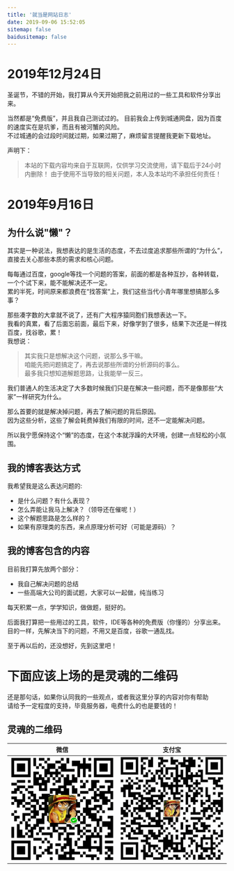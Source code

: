 ```yaml
---
title: '就当是网站日志'
date: 2019-09-06 15:52:05
sitemap: false
baidusitemap: false
---
```

# 2019年12月24日
圣诞节，不错的开始，我打算从今天开始把我之前用过的一些工具和软件分享出来。

当然都是“免费版”，并且我自己测试过的。
目前我会上传到城通网盘，因为百度的速度实在是坑爹，而且有被河蟹的风险。  
不过城通的会过段时间就过期，如果过期了，麻烦留言提醒我更新下载地址。

声明下：
> 本站的下载内容均来自于互联网，仅供学习交流使用，请下载后于24小时内删除！
> 由于使用不当导致的相关问题，本人及本站均不承担任何责任！


# 2019年9月16日
## 为什么说"懒"？
其实是一种说法，我想表达的是生活的态度，不去过度追求那些所谓的“为什么”，直接去关心那些本质的需求和核心问题。

每每通过百度，google等找一个问题的答案，前面的都是各种互抄，各种转载，一个个试下来，能不能解决还不一定。  
累的半死，时间原来都浪费在“找答案“上，我们这些当代小青年哪里想搞那么多事？    

那些凑字数的大拿就不说了，还有广大程序猿同胞们我想表达一下。  
我看的真累，看了后面忘前面，最后下来，好像学到了很多，结果下次还是一样找百度，找谷歌，累！  
我想说：  
> 其实我只是想解决这个问题，说那么多干嘛。  
> 咱能先把问题搞定了，再去说那些所谓的分析源码的事么。  
> 最多我只想知道解题思路，让我能举一反三。

我们普通人的生活决定了大多数时候我们只是在解决一些问题，而不是像那些“大家”一样研究为什么。

那么首要的就是解决掉问题，再去了解问题的背后原因。  
因为这些分析，这些了解会耗费掉我们有限的时间，还不一定能解决问题。

所以我宁愿保持这个“懒”的态度，在这个本就浮躁的大环境，创建一点轻松的小氛围。

## 我的博客表达方式
我希望我是这么表达问题的:
- 是什么问题？有什么表现？
- 怎么弄能让我马上解决？（领导还在催呢！）
- 这个解题思路是怎么样的？
- 如果有原理类的东西，来点原理分析可好（可能是源码）？

## 我的博客包含的内容
目前我打算先放两个部分：
- 我自己解决问题的总结
- 一些高端大公司的面试题，大家可以一起做，纯当练习  

每天积累一点，学学知识，做做题，挺好的。  


后面我打算把一些用过的工具，软件，IDE等各种的免费版（你懂的）分享出来。  
目的一样，先解决当下的问题，不用又是百度，谷歌一通乱找。

至于再以后的，还没想好，先到这里吧！

# 下面应该上场的是灵魂的二维码
还是那句话，如果你认同我的一些观点，或者我这里分享的内容对你有帮助  
请给予一定程度的支持，毕竟服务器，电费什么的也是要钱的！

## 灵魂的二维码
| 微信 | 支付宝 |
| :--: | :--: |
| ![微信](/uploads/wechat-z.png) | ![支付宝](/uploads/alipay-z.jpg) |
